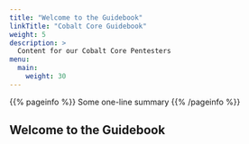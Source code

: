 ```yaml
---
title: "Welcome to the Guidebook"
linkTitle: "Cobalt Core Guidebook"
weight: 5
description: >
  Content for our Cobalt Core Pentesters
menu:
  main:
    weight: 30
---
```


{{% pageinfo %}}
Some one-line summary
{{% /pageinfo %}}

## Welcome to the Guidebook

<!-- Add more content if desired -->
